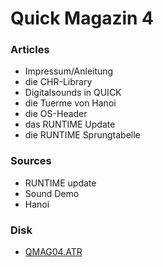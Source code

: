 # Quick Magazin 4  
  
### Articles  
- Impressum/Anleitung  
- die CHR-Library  
- Digitalsounds in QUICK  
- die Tuerme von Hanoi  
- die OS-Header  
- das RUNTIME Update  
- die RUNTIME Sprungtabelle  
  
### Sources  
- RUNTIME update  
- Sound Demo  
- Hanoi  
  
### Disk  
  
- [QMAG04.ATR](attachments/QMAG04.ATR)  
  
